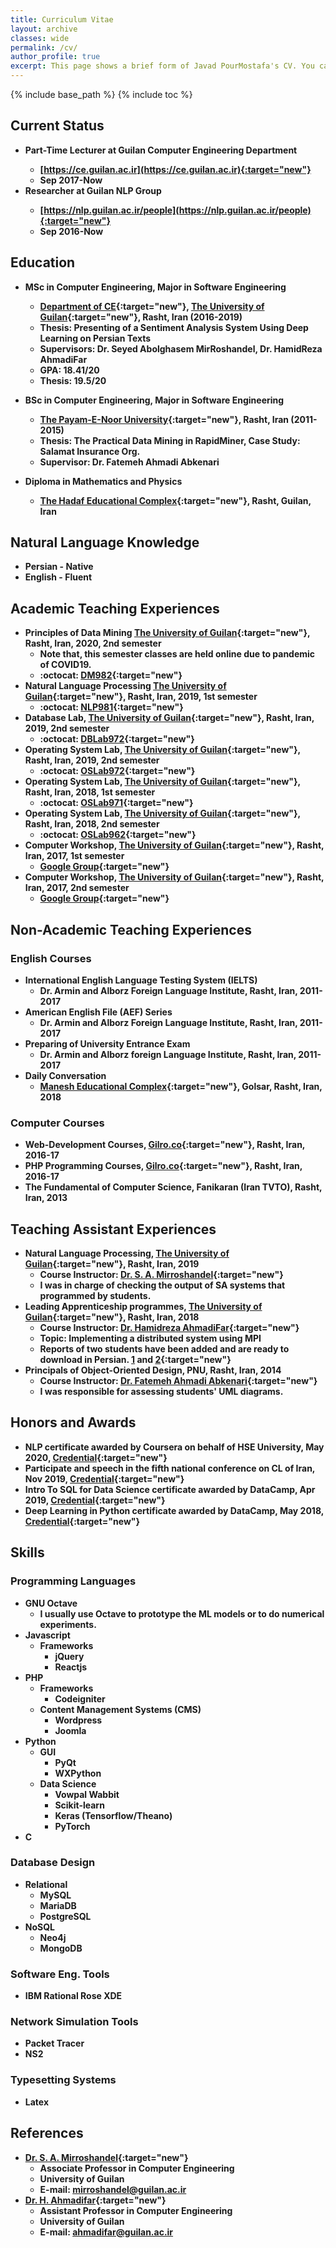 ```yaml
---
title: Curriculum Vitae
layout: archive
classes: wide
permalink: /cv/
author_profile: true
excerpt: This page shows a brief form of Javad PourMostafa's CV. You can also find some relevant information like involving projects, teaching experiences, education, language knowledge, programming skills and so on.
---
```

{% include base_path %}
{% include toc %}
## Current Status
*   <b>Part-Time Lecturer at Guilan Computer Engineering Department
    *   [https://ce.guilan.ac.ir](https://ce.guilan.ac.ir){:target="new"}
    *   Sep 2017-Now
*   <b>Researcher at Guilan NLP Group
    *   [https://nlp.guilan.ac.ir/people](https://nlp.guilan.ac.ir/people){:target="new"}
    *   Sep 2016-Now

## Education
*   <b>MSc in Computer Engineering, Major in Software Engineering</b>
    *   [Department of CE](http://ce.guilan.ac.ir/){:target="new"}, [The University of Guilan](http://guilan.ac.ir/en/){:target="new"}, Rasht, Iran (2016-2019)
    *   Thesis: Presenting of a Sentiment Analysis System Using Deep Learning on Persian Texts
    *   Supervisors: Dr. Seyed Abolghasem MirRoshandel, Dr. HamidReza AhmadiFar
    *   GPA: 18.41/20
    *   Thesis: 19.5/20

*   <b>BSc in Computer Engineering, Major in Software Engineering</b>
    *   [The Payam-E-Noor University](http://en.pnu.ac.ir/Portal/Home/){:target="new"}, Rasht, Iran (2011-2015)
    *   Thesis: The Practical Data Mining in RapidMiner, Case Study: Salamat Insurance Org.
    *   Supervisor: Dr. Fatemeh Ahmadi Abkenari

*   <b>Diploma in Mathematics and Physics</b>
    *   [The Hadaf Educational Complex](http://hadafec.sams.ir){:target="new"}, Rasht, Guilan, Iran

## Natural Language Knowledge
*   Persian - Native
*   English - Fluent

## Academic Teaching Experiences
*   Principles of Data Mining [The University of Guilan](http://ce.guilan.ac.ir){:target="new"}, Rasht, Iran, 2020, 2nd semester
    *   Note that, this semester classes are held online due to pandemic of COVID19.
    *   :octocat: [DM982](#){:target="new"}
*   Natural Language Processing [The University of Guilan](http://ce.guilan.ac.ir){:target="new"}, Rasht, Iran, 2019, 1st semester
    *   :octocat: [NLP981](https://github.com/JoyeBright/NLP981){:target="new"}
*   Database Lab, [The University of Guilan](http://ce.guilan.ac.ir){:target="new"}, Rasht, Iran, 2019, 2nd semester
    *   :octocat: [DBLab972](https://github.com/JoyeBright/DBLab){:target="new"}
*   Operating System Lab, [The University of Guilan](http://ce.guilan.ac.ir){:target="new"}, Rasht, Iran, 2019, 2nd semester
    *   :octocat: [OSLab972](https://github.com/JoyeBright/OSLab){:target="new"}
*   Operating System Lab, [The University of Guilan](http://ce.guilan.ac.ir){:target="new"}, Rasht, Iran, 2018, 1st semester
    *   :octocat: [OSLab971](https://github.com/JoyeBright/OSLab){:target="new"}
*   Operating System Lab, [The University of Guilan](http://ce.guilan.ac.ir){:target="new"}, Rasht, Iran, 2018, 2nd semester
    *   :octocat: [OSLab962](https://github.com/JoyeBright/OSLab){:target="new"}
*   Computer Workshop, [The University of Guilan](http://ce.guilan.ac.ir){:target="new"}, Rasht, Iran, 2017, 1st semester
    *   <i class="fab fa-google"></i> [Google Group](https://groups.google.com/forum/#!forum/clab961){:target="new"}
*   Computer Workshop, [The University of Guilan](http://ce.guilan.ac.ir){:target="new"}, Rasht, Iran, 2017, 2nd semester
    *   <i class="fab fa-google"></i> [Google Group](https://groups.google.com/forum/#!forum/clab952){:target="new"}

## Non-Academic Teaching Experiences
### English Courses
*   International English Language Testing System (IELTS)
    *   Dr. Armin and Alborz Foreign Language Institute, Rasht, Iran, 2011-2017
*   American English File (AEF) Series
    *   Dr. Armin and Alborz Foreign Language Institute, Rasht, Iran, 2011-2017
*   Preparing of University Entrance Exam
    *   Dr. Armin and Alborz foreign Language Institute, Rasht, Iran, 2011-2017
*   Daily Conversation
    *   [Manesh Educational Complex](http://maneshsch.com){:target="new"}, Golsar, Rasht, Iran, 2018

### Computer Courses
*   Web-Development Courses, [Gilro.co](http://gilro.net){:target="new"}, Rasht, Iran, 2016-17
*   PHP Programming Courses, [Gilro.co](http://gilro.net){:target="new"}, Rasht, Iran, 2016-17
*   The Fundamental of Computer Science, Fanikaran (Iran TVTO), Rasht, Iran, 2013

## Teaching Assistant Experiences
*   Natural Language Processing, [The University of Guilan](http://ce.guilan.ac.ir){:target="new"}, Rasht, Iran, 2019
    *   Course Instructor: [Dr. S. A. Mirroshandel](https://nlp.guilan.ac.ir/mirroshandel){:target="new"}
    *   I was in charge of checking the output of SA systems that programmed by students.
*   Leading Apprenticeship programmes, [The University of Guilan](http://ce.guilan.ac.ir){:target="new"}, Rasht, Iran, 2018
    *   Course Instructor: [Dr. Hamidreza AhmadiFar](https://staff.guilan.ac.ir/ahmadifar/){:target="new"}
    *   Topic: Implementing a distributed system using MPI
    *   Reports of two students have been added and are ready to download in Persian. [1](/assets/files/apprenticeship-1.pdf) and [2](/assets/files/apprenticeship-2.pdf){:target="new"}
*   Principals of Object-Oriented Design, PNU, Rasht, Iran, 2014
    *   Course Instructor: [Dr. Fatemeh Ahmadi Abkenari](https://www.researchgate.net/profile/Fatemeh_Ahmadi-Abkenari2){:target="new"}
    *   I was responsible for assessing students' UML diagrams.

    
## Honors and Awards
* NLP certificate awarded by Coursera on behalf of HSE University, May 2020, [Credential](/assets/files/NLP%20Coursera.pdf){:target="new"}
* Participate and speech in the fifth national conference on CL of Iran, Nov 2019, [Credential](/assets/files/CLConference-English.pdf){:target="new"}     
* Intro To SQL for Data Science certificate awarded by DataCamp, Apr 2019, [Credential](/assets/files/8548737.pdf){:target="new"}
* Deep Learning in Python certificate awarded by DataCamp, May 2018, [Credential](/assets/files/5615777.pdf){:target="new"}
    
## Skills
### Programming Languages
*   GNU Octave
    * I usually use Octave to prototype the ML models or to do numerical experiments.
*   Javascript
    *   Frameworks
        *   jQuery
        *   Reactjs
*   PHP
    *   Frameworks
        *   Codeigniter 
    *   Content Management Systems (CMS)
        *   Wordpress
        *   Joomla
*   Python
    *   GUI
        *   PyQt
        *   WXPython
    *   Data Science
        *   Vowpal Wabbit
        *   Scikit-learn
        *   Keras (Tensorflow/Theano) 
        *   PyTorch
*   C

### Database Design
*   Relational
    *   MySQL   
    *   MariaDB
    *   PostgreSQL
*   NoSQL
    *   Neo4j
    *   MongoDB

### Software Eng. Tools
*   IBM Rational Rose XDE

### Network Simulation Tools
*   Packet Tracer
*   NS2

### Typesetting Systems
*   Latex

## References
*   <b>[Dr. S. A. Mirroshandel](https://nlp.guilan.ac.ir/mirroshandel){:target="new"}</b>
    *   Associate Professor in Computer Engineering
    *   University of Guilan
    *   E-mail: mirroshandel@guilan.ac.ir
*   <b>[Dr. H. Ahmadifar](https://staff.guilan.ac.ir/ahmadifar/index.php?a=0&lg=1){:target="new"}</b>
    *   Assistant Professor in Computer Engineering
    *   University of Guilan
    *   E-mail: ahmadifar@guilan.ac.ir
